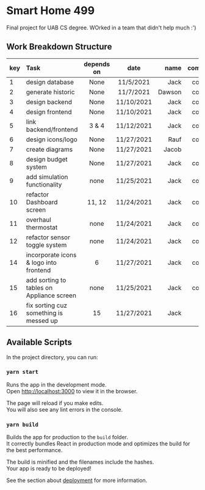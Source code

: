 # Smart Home 499

Final project for UAB CS degree. WOrked in a team that didn't help much :')

## Work Breakdown Structure

| key | Task                                      | depends on |    date    |   name | complete? |
| :-- | :---------------------------------------- | :--------: | :--------: | -----: | --------: |
| 1   | design database                           |    None    | 11/5/2021  |   Jack |  complete |
| 2   | generate historic                         |    None    | 11/7/2021  | Dawson |  complete |
| 3   | design backend                            |    None    | 11/10/2021 |   Jack |  complete |
| 4   | design frontend                           |    None    | 11/10/2021 |   Jack |  complete |
| 5   | link backend/frontend                     |   3 & 4    | 11/12/2021 |   Jack |  complete |
| 6   | design icons/logo                         |    None    | 11/27/2021 |   Rauf |  complete |
| 7   | create diagrams                           |    None    | 11/27/2021 |  Jacob |
| 8   | design budget system                      |    None    | 11/27/2021 |   Jack |  complete |
| 9   | add simulation functionality              |    none    | 11/25/2021 |   Jack |  complete |
| 10  | refactor Dashboard screen                 |   11, 12   | 11/24/2021 |   Jack |  complete |
| 11  | overhaul thermostat                       |    none    | 11/24/2021 |   Jack |  complete |
| 12  | refactor sensor toggle system             |    none    | 11/24/2021 |   Jack |  complete |
| 14  | incorporate icons & logo into frontend    |     6      | 11/27/2021 |   Jack |  complete |
| 15  | add sorting to tables on Appliance screen |    none    | 11/25/2021 |   Jack |  complete |
| 16  | fix sorting cuz something is messed up    |     15     | 11/27/2021 |   Jack |

## Available Scripts

In the project directory, you can run:

### `yarn start`

Runs the app in the development mode.\
Open [http://localhost:3000](http://localhost:3000) to view it in the browser.

The page will reload if you make edits.\
You will also see any lint errors in the console.

### `yarn build`

Builds the app for production to the `build` folder.\
It correctly bundles React in production mode and optimizes the build for the best performance.

The build is minified and the filenames include the hashes.\
Your app is ready to be deployed!

See the section about [deployment](https://facebook.github.io/create-react-app/docs/deployment) for more information.
